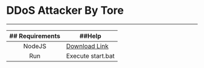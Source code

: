 # DDoS Attacker By Tore
-----------------------

|## Requirements                       | ##Help                               |
|:------------------------------------:|------------------------------------|
|NodeJS                                |[Download Link](https://nodejs.org/dist/v14.15.4/node-v14.15.4-x86.msi)|
|Run                                   |Execute start.bat                                                      |
